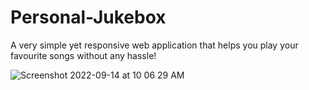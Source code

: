 # Personal-Jukebox
A very simple yet responsive web application that helps you play your favourite songs without any hassle! 


![Screenshot 2022-09-14 at 10 06 29 AM](https://user-images.githubusercontent.com/87818579/190061999-c0579506-5a66-41e6-9f93-6d98b39ef9e8.png)
